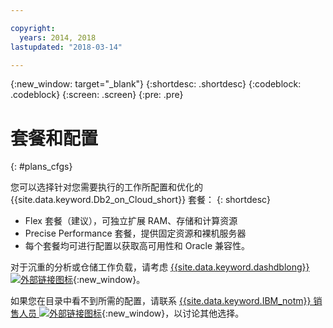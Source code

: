 ```yaml
---

copyright:
  years: 2014, 2018
lastupdated: "2018-03-14"

---
```


<!-- Attribute definitions --> 
{:new_window: target="_blank"}
{:shortdesc: .shortdesc}
{:codeblock: .codeblock}
{:screen: .screen}
{:pre: .pre}

# 套餐和配置
{: #plans_cfgs}

您可以选择针对您需要执行的工作所配置和优化的 {{site.data.keyword.Db2_on_Cloud_short}} 套餐：
{: shortdesc}

   * Flex 套餐（建议），可独立扩展 RAM、存储和计算资源
   * Precise Performance 套餐，提供固定资源和裸机服务器
   * 每个套餐均可进行配置以获取高可用性和 Oracle 兼容性。

对于沉重的分析或仓储工作负载，请考虑 [{{site.data.keyword.dashdblong}} ![外部链接图标](../../icons/launch-glyph.svg "外部链接图标")](https://www.ibm.com/cloud/db2-warehouse-on-cloud){:new_window}。

如果您在目录中看不到所需的配置，请联系 [{{site.data.keyword.IBM_notm}} 销售人员 ![外部链接图标](../../icons/launch-glyph.svg "外部链接图标")](https://www.ibm.com/connect/ibm/us/en/?lnk=fcw){:new_window}，以讨论其他选择。

